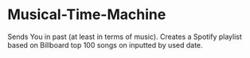 # Musical-Time-Machine
Sends You in past (at least in terms of music). Creates a Spotify playlist based on Billboard top 100 songs on inputted by used date.
